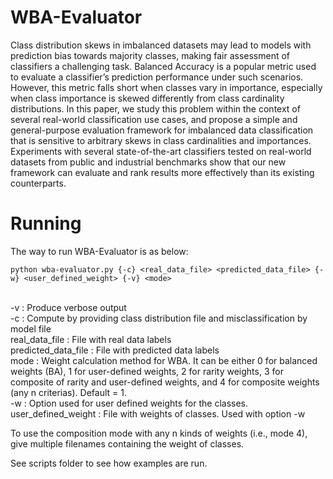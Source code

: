 # WBA-Evaluator

Class distribution skews in imbalanced datasets may lead to models with prediction bias towards majority classes, making fair assessment of classifiers a challenging task. Balanced Accuracy is a popular metric used to evaluate a classifier’s prediction performance under such scenarios. However, this metric falls short when classes vary in importance, especially when class importance is skewed differently from class cardinality distributions.  In this paper, we study this problem within the context of several real-world classification use cases, and propose a simple and general-purpose evaluation framework for imbalanced data classification that is sensitive to arbitrary skews in class cardinalities and importances.  Experiments with several state-of-the-art classifiers tested on real-world datasets from public and industrial benchmarks show that our new framework can evaluate and rank results more effectively than its existing counterparts.

# Running
The way to run WBA-Evaluator is as below:
```
python wba-evaluator.py {-c} <real_data_file> <predicted_data_file> {-w} <user_defined_weight> {-v} <mode>
```
<br/>
-v : Produce verbose output <br/>
-c : Compute by providing class distribution file and misclassification by model file <br/>
real_data_file : File with real data labels <br/>
predicted_data_file : File with predicted data labels <br/>
mode : Weight calculation method for WBA. It can be either 0 for balanced weights (BA), 1 for user-defined weights, 2 for rarity weights, 3 for composite of rarity and user-defined weights, and 4 for composite weights (any n criterias). Default = 1. <br/>
-w : Option used for user defined weights for the classes. <br/>
user_defined_weight : File with weights of classes. Used with option -w <br/>

To use the composition mode with any n kinds of weights (i.e., mode 4), give multiple filenames containing the weight of classes.

See scripts folder to see how examples are run.

